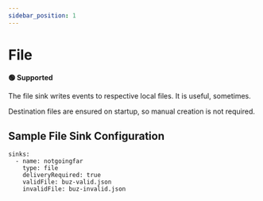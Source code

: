 ```yaml
---
sidebar_position: 1
---
```


# File

**🟢 Supported**

The file sink writes events to respective local files. It is useful, sometimes.

Destination files are ensured on startup, so manual creation is not required.

## Sample File Sink Configuration

```
sinks:
  - name: notgoingfar
    type: file
    deliveryRequired: true
    validFile: buz-valid.json
    invalidFile: buz-invalid.json
```
